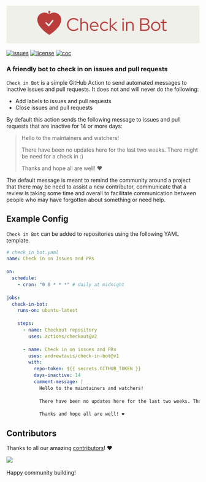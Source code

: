 <div align="center">
  <a href="https://github.com/andrewtavis/check-in-bot"><img src="https://raw.githubusercontent.com/andrewtavis/check-in-bot/main/.github/resources/CheckInBotGitHubBanner.png" width=1024 alt="Check in Bot logo"></a>
</div>

[![issues](https://img.shields.io/github/issues/andrewtavis/check-in-bot?label=%20&logo=github)](https://github.com/andrewtavis/check-in-bot/issues)
[![license](https://img.shields.io/github/license/andrewtavis/check-in-bot.svg?label=%20)](https://github.com/andrewtavis/check-in-bot/blob/main/LICENSE.txt)
[![coc](https://img.shields.io/badge/Contributor%20Covenant-ff69b4.svg)](https://github.com/andrewtavis/check-in-bot/blob/main/.github/CODE_OF_CONDUCT.md)

### A friendly bot to check in on issues and pull requests

`Check in Bot` is a simple GitHub Action to send automated messages to inactive issues and pull requests. It does not and will never do the following:

- Add labels to issues and pull requests
- Close issues and pull requests

By default this action sends the following message to issues and pull requests that are inactive for 14 or more days:

> Hello to the maintainers and watchers!
>
> There have been no updates here for the last two weeks. There might be need for a check in :)
>
> Thanks and hope all are well! ❤️

The default message is meant to remind the community around a project that there may be need to assist a new contributor, communicate that a review is taking some time and overall to facilitate communication between people who may have forgotten about something or need help.

## Example Config

`Check in Bot` can be added to repositories using the following YAML template.

```yaml
# check_in_bot.yaml
name: Check in on Issues and PRs

on:
  schedule:
    - cron: "0 0 * * *" # daily at midnight

jobs:
  check-in-bot:
    runs-on: ubuntu-latest

    steps:
      - name: Checkout repository
        uses: actions/checkout@v2

      - name: Check in on issues and PRs
        uses: andrewtavis/check-in-bot@v1
        with:
          repo-token: ${{ secrets.GITHUB_TOKEN }}
          days-inactive: 14
          comment-message: |
            Hello to the maintainers and watchers!

            There have been no updates here for the last two weeks. There might be need for a check in :)

            Thanks and hope all are well! ❤️
```

## Contributors

Thanks to all our amazing [contributors](https://github.com/andrewtavis/check-in-bot/graphs/contributors)! ❤️

<a href="https://github.com/andrewtavis/check-in-bot/graphs/contributors">
  <img src="https://contrib.rocks/image?repo=andrewtavis/check-in-bot" />
</a>

<br />

Happy community building!
